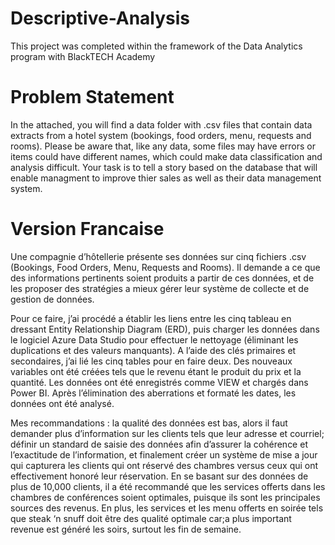 # Descriptive-Analysis
This project was completed within the framework of the Data Analytics program with BlackTECH Academy

# Problem Statement
In the attached, you will find a data folder with .csv files that contain data extracts from a hotel system (bookings, food orders, menu, requests and rooms). 
Please be aware that, like any data, some files may have errors or items could have different names, which could make data classification and analysis difficult.
Your task is to tell a story based on the database that will enable managment to improve thier sales as well as their data management system.

# Version Francaise
Une compagnie d’hôtellerie présente ses données sur cinq fichiers .csv (Bookings, Food Orders, Menu, Requests and Rooms). Il demande a ce que des informations pertinents soient produits a partir de ces données, et de les proposer des stratégies a mieux gérer leur système de collecte et de gestion de données. 

Pour ce faire, j’ai procédé a établir les liens entre les cinq tableau en dressant Entity Relationship Diagram (ERD), puis charger les données dans le logiciel Azure Data Studio pour effectuer le nettoyage (éliminant les duplications et des valeurs manquants).  A l’aide des clés primaires et secondaires, j’ai lié les cinq tables pour en faire deux. Des nouveaux variables ont été créées tels que le revenu étant le produit du prix et la quantité. Les données ont été enregistrés comme VIEW et chargés dans Power BI. Après l’élimination des aberrations et formaté les dates, les données ont été analysé. 

Mes recommandations : la qualité des données est bas, alors il faut demander plus d’information sur les clients tels que leur adresse et courriel; définir un standard de saisie des données afin d’assurer la cohérence et l’exactitude de l’information, et finalement créer un système de mise a jour qui capturera les clients qui ont réservé des chambres versus ceux qui ont effectivement honoré leur réservation. En se basant sur des données de plus de 10,000 clients, il a été recommandé que les services offerts dans les chambres de conférences soient optimales, puisque ils sont les principales sources des revenus. En plus, les services et les menu offerts en soirée tels que steak ‘n snuff doit être des qualité optimale car;a plus important revenue est généré les soirs, surtout les fin de semaine.
